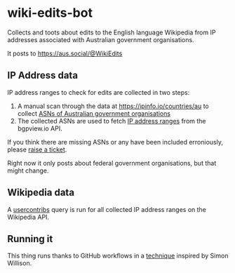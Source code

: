 # wiki-edits-bot

Collects and toots about edits to the English language Wikipedia from IP addresses associated with Australian government organisations.

It posts to https://aus.social/@WikiEdits

## IP Address data

IP address ranges to check for edits are collected in two steps:

1. A manual scan through the data at https://ipinfo.io/countries/au to collect [ASNs of Australian government organisations](data/asns.js)
2. The collected ASNs are used to fetch [IP address ranges](data/asns/) from the bgpview.io API.

If you think there are missing ASNs or any have been included erroniously, please [raise a ticket](https://github.com/drzax/wiki-edits-bot/issues/new).

Right now it only posts about federal government organisations, but that might change.

## Wikipedia data

A [usercontribs](https://www.mediawiki.org/w/api.php?action=help&modules=query%2Busercontribs) query is run for all collected IP address ranges on the Wikipedia API.

## Running it

This thing runs thanks to GitHub workflows in a [technique](https://simonwillison.net/series/git-scraping/) inspired by Simon Willison.
